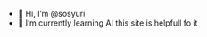 - 👋 Hi, I’m @sosyuri
- 🌱 I’m currently learning AI this site is helpfull fo it
<!---
sosyuri/sosyuri is a ✨ special ✨ repository because its `README.md` (this file) appears on your GitHub profile.
You can click the Preview link to take a look at your changes.
--->
